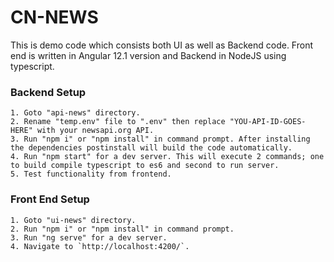 # CN-NEWS

This is demo code which consists both UI as well as Backend code. Front end is written in Angular 12.1 version and Backend in NodeJS using typescript.

### Backend Setup
    1. Goto "api-news" directory.    
    2. Rename "temp.env" file to ".env" then replace "YOU-API-ID-GOES-HERE" with your newsapi.org API.
    3. Run "npm i" or "npm install" in command prompt. After installing the dependencies postinstall will build the code automatically.
    4. Run "npm start" for a dev server. This will execute 2 commands; one to build compile typescript to es6 and second to run server.
    5. Test functionality from frontend.

### Front End Setup
    1. Goto "ui-news" directory. 
    2. Run "npm i" or "npm install" in command prompt.
    3. Run "ng serve" for a dev server. 
    4. Navigate to `http://localhost:4200/`.

